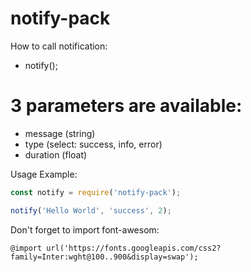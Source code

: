 ﻿# notify-pack
How to call notification:
- notify();
# 3 parameters are available:
- message (string)
- type (select: success, info, error)
- duration (float)

Usage Example:
```javascript
const notify = require('notify-pack');

notify('Hello World', 'success', 2);
```

Don't forget to import font-awesom:
```
@import url('https://fonts.googleapis.com/css2?family=Inter:wght@100..900&display=swap');
```